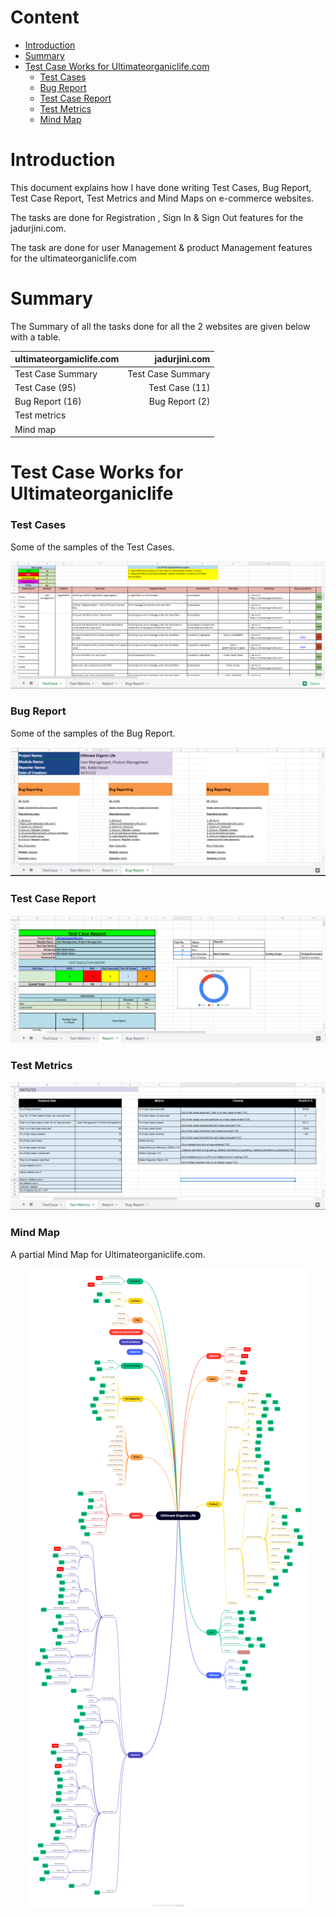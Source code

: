 # Content

- [Introduction](https://github.com/Rabbi01521/-Test-case-Bug-report-Test-metrics-Mind-map#introduction)
- [Summary](https://github.com/Rabbi01521/-Test-case-Bug-report-Test-metrics-Mind-map#summary)
- [Test Case Works for Ultimateorganiclife.com](https://github.com/Rabbi01521/-Test-case-Bug-report-Test-metrics-Mind-map#Test-Case-Works-for-Ultimateorganiclife)
  - [Test Cases](https://github.com/Rabbi01521/-Test-case-Bug-report-Test-metrics-Mind-map#Test-Cases)
  - [Bug Report](https://github.com/Rabbi01521/-Test-case-Bug-report-Test-metrics-Mind-map#Bug-Report)
  - [Test Case Report](https://github.com/Rabbi01521/-Test-case-Bug-report-Test-metrics-Mind-map#Test-Case-Report)
  - [Test Metrics](https://github.com/Rabbi01521/-Test-case-Bug-report-Test-metrics-Mind-map#Test-Metrics)
  - [Mind Map](https://github.com/Rabbi01521/-Test-case-Bug-report-Test-metrics-Mind-map#Mind-map)

# Introduction

This document explains how I have done writing Test Cases, Bug Report, Test Case Report, Test Metrics and Mind Maps on e-commerce websites.

The tasks are done for Registration , Sign In & Sign Out features for the jadurjini.com.

The task are done for user Management & product Management features for the ultimateorganiclife.com

# Summary

The Summary of all the tasks done for all the 2 websites are given below with a table.

| ultimateorgamiclife.com |     jadurjini.com |
| :---------------------- | ----------------: |
| Test Case Summary       | Test Case Summary |
| Test Case (95)          |    Test Case (11) |
| Bug Report (16)         |    Bug Report (2) |
| Test metrics            |                   |
| Mind map                |                   |

<!--
| NRB Bazaar        |   Rokomari.com    |         Qcoom.com |
| :---------------- | :---------------: | ----------------: |
| Test Case Summary | Test Case Summary | Test Case Summary |
| Test Case (102)   |  Test Case (88)   |    Test Case (46) |
| Bug Report (21)   |  Bug Report (12)  |    Bug Report (4) |
| Test metrics      |   Test metrics    |      Test metrics |
|                   |     Mind map      |                   | -->

# Test Case Works for Ultimateorganiclife

### Test Cases

Some of the samples of the Test Cases.

<p align="center">
  <img src="https://github.com/Rabbi01521/-Test-case-Bug-report-Test-metrics-Mind-map/blob/main/ultimateorganiclife.com/Test_Case.PNG" />
</p>

### Bug Report

Some of the samples of the Bug Report.

<p align="center">
  <img src="https://github.com/Rabbi01521/-Test-case-Bug-report-Test-metrics-Mind-map/blob/main/ultimateorganiclife.com/Bug_Report.PNG" />
</p>

### Test Case Report

<p align="center">
  <img src="https://github.com/Rabbi01521/-Test-case-Bug-report-Test-metrics-Mind-map/blob/main/ultimateorganiclife.com/Test_Report.PNG" />
</p>

### Test Metrics

<p align="center">
  <img src="https://github.com/Rabbi01521/-Test-case-Bug-report-Test-metrics-Mind-map/blob/main/ultimateorganiclife.com/Test_Matrics.PNG" />
</p>

### Mind Map

A partial Mind Map for Ultimateorganiclife.com.

<p align="center">
  <img src="https://github.com/Rabbi01521/-Test-case-Bug-report-Test-metrics-Mind-map/blob/main/ultimateorganiclife.com/Ultimate%20Organic%20Life_main.png" />
</p>
